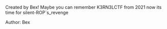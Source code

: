 Created by Bex! Maybe you can remember K3RN3LCTF from 2021 now its time for silent-ROP`s_revenge

Author: Bex
